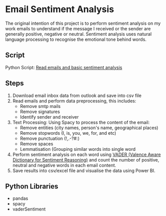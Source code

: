 # Email Sentiment Analysis

The original intention of this project is to perform sentiment analysis on my work emails to understand if the message I received or the sender are generally positive, negative or neutral. Sentiment analysis uses natural language processing to recognise the emotional tone behind words. 

## Script
Python Script: [Read emails and basic sentiment analysis](https://github.com/yvien226/Useful-Python-Scripts/blob/master/NLP/Email%20Sentiment%20Analysis/Read%20emails%20and%20basic%20sentiment%20analysis.py)

## Steps
1. Download email inbox data from outlook and save into csv file
2. Read emails and perform data preprocessing, this includes:
    - Remove smtp mails
    - Remove signatures
    - Identify sender and receiver
3. Text Processing: Using Spacy to process the content of the email:
    - Remove entities (city names, person's name, geographical places)
    - Remove stopwords (I, is, you, we, for, and etc)
    - Remove punctuation (!,.-?#:)
    - Remove spaces
    - Lemmatisation (Grouping similar words into single word
4. Perform sentiment analysis on each word using [VADER (Valence Aware Dictionary for Sentiment Reasoning)](https://github.com/cjhutto/vaderSentiment) and count the number of positive, neutral and negative words in each email content.
5. Save results into csv/excel file and visualise the data using Power BI.

## Python Libraries
- pandas
- spacy
- vaderSentiment


